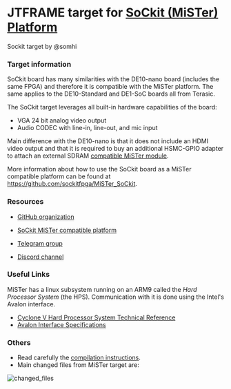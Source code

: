 # JTFRAME target for [SoCkit (MiSTer) Platform](https://github.com/sockitfpga/MiSTer_SoCkit) 

Sockit target by @somhi

### Target information

SoCkit board has many similarities with the DE10-nano board (includes the same FPGA) and therefore it is compatible with the MiSTer platform. The same applies to the DE10-Standard and DE1-SoC boards all from Terasic.

The SoCkit target leverages all built-in hardware capabilities of the board:

- VGA 24 bit analog video output
- Audio CODEC with line-in, line-out, and mic input

Main difference with the DE10-nano is that it does not include an HDMI video output and that it is required to buy an additional HSMC-GPIO adapter to attach an external SDRAM [compatible MiSTer module](http://modernhackers.com/128mb-sdram-board-on-de10-standard-de1-soc-and-arrow-sockit-fpga-sdram-riser/). 

More information about how to use the SoCkit board as a MiSTer compatible platform can be found at https://github.com/sockitfpga/MiSTer_SoCkit.

### Resources

* [GitHub organization](https://github.com/sockitfpga)  
* [SoCkit MiSTer compatible platform](https://github.com/sockitfpga/MiSTer_SoCkit)

* [Telegram group](https://t.me/Sockit_FPGA)
* [Discord channel](https://discord.gg/YDdmtwh)

### Useful Links

MiSTer has a linux subsystem running on an ARM9 called the _Hard Processor System_ (the HPS). Communication with it is done using the Intel's Avalon interface.

- [Cyclone V Hard Processor System Technical Reference](https://www.intel.com/content/www/us/en/docs/programmable/683126/21-2/hard-processor-system-technical-reference.html)
- [Avalon Interface Specifications](https://www.intel.com/content/www/us/en/docs/programmable/683091/20-1/introduction-to-the-interface-specifications.html)

### Others

* Read carefully the [compilation instructions](../../doc/compilation.md).  
* Main changed files from MiSTer target are:

![changed_files](sockit_files.png)





